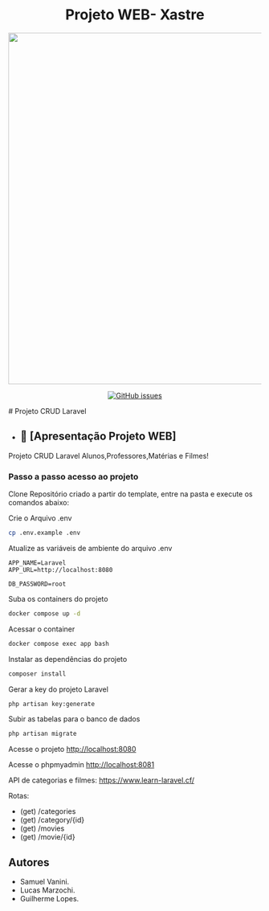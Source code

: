 <h1 align="center"> Projeto WEB- Xastre </h1>
<div align="center">
<img src="https://user-images.githubusercontent.com/112004721/196309270-75a3abfd-7cd1-4311-a9df-76ca5b378150.png" width="700px" />
</div>
 <p align="center">
<a href="https://github.com/Sam0929/GITHUB-APRESENTATION/issues"><img alt="GitHub issues" src="https://img.shields.io/github/issues/Sam0929/GITHUB-APRESENTATION"></a>
  </p>
# Projeto CRUD Laravel

* ## 📁 [Apresentação Projeto WEB]
Projeto CRUD Laravel Alunos,Professores,Matérias e Filmes!

### Passo a passo acesso ao projeto
Clone Repositório criado a partir do template, entre na pasta e execute os comandos abaixo:

Crie o Arquivo .env
```sh
cp .env.example .env
```


Atualize as variáveis de ambiente do arquivo .env
```dosini
APP_NAME=Laravel
APP_URL=http://localhost:8080

DB_PASSWORD=root
```


Suba os containers do projeto
```sh
docker compose up -d
```


Acessar o container
```sh
docker compose exec app bash
```


Instalar as dependências do projeto
```sh
composer install
```


Gerar a key do projeto Laravel
```sh
php artisan key:generate
```

Subir as tabelas para o banco de dados
```sh
php artisan migrate
```

Acesse o projeto
[http://localhost:8080](http://localhost:8080)

Acesse o phpmyadmin
[http://localhost:8081](http://localhost:8081)

API de categorias e filmes:
https://www.learn-laravel.cf/

Rotas:
- (get) /categories
- (get) /category/{id}
- (get) /movies
- (get) /movie/{id}

## Autores
* Samuel Vanini.
* Lucas Marzochi.
* Guilherme Lopes.
